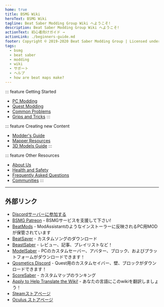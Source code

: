 ```yaml
---
home: true
title: BSMG Wiki
heroText: BSMG Wiki
tagline: Beat Saber Modding Group Wiki へようこそ!
description: Beat Saber Modding Group Wiki へようこそ!
actionText: 初心者向けガイド →
actionLink: ./beginners-guide.md
footer: Copyright © 2019-2020 Beat Saber Modding Group | Licensed under CC BY-NC-SA 4.0
tags:
  - bsmg
  - beat saber
  - modding
  - wiki
  - サポート
  - ヘルプ
  - how are beat maps make?
---
```


<div class='features'>

::: feature Getting Started
* [PC Modding](./pc-modding.md)
* [Quest Modding](./quest-modding.md)
* [Common Problems](./support/)
* [Grips and Tricks](./grips-and-tricks.md)
:::

::: feature Creating new Content
* [Modder's Guide](/modding/)
* [Mapper Resources](/mapping/)
* [3D Models Guide](/models/)
:::

::: feature Other Resources
* [About Us](/about/)
* [Health and Safety](./health-and-safety.md)
* [Frequently Asked Questions](/faq/)
* [Communities](/communities/)
:::

</div>

<hr />

## 外部リンク
* [Discordサーバーに参加する](https://discord.gg/beatsabermods)
* [BSMG Patreon](https://www.patreon.com/beatsabermods) - BSMGサービスを支援して下さい!
* [BeatMods](https://beatmods.com) - ModAssistantのようなインストーラーに反映されるPC用MODが保管されています
* [BeatSaver](https://beatsaver.com/) - カスタムソングのダウンロード
* [BeastSaber](https://bsaber.com/) - レビュー、記事、プレイリストなど！
* [ModelSaber](https://modelsaber.com/) - PCのカスタムセーバー、アバター、ブロック、およびプラットフォームがダウンロードできます！
* [Qosmetics Discord](https://discord.gg/qosmetics) - Quest用のカスタムセイバー、壁、ブロックがダウンロードできます！
* [ScoreSaber](https://scoresaber.com/) - カスタムマップのランキング
* [Apply to Help Translate the Wiki!](https://forms.gle/e3BqA3poMjESARe76) - あなたの言語にこのwikiを翻訳しましょう！
* [Steamストアページ](https://store.steampowered.com/app/620980/Beat_Saber/)
* [Oculus ストアページ](https://www.oculus.com/experiences/rift/1304877726278670/)
